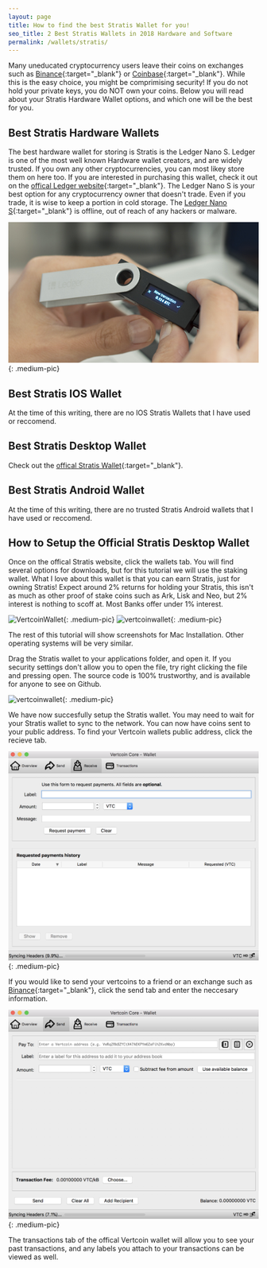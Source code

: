 ```yaml
---
layout: page
title: How to find the best Stratis Wallet for you!
seo_title: 2 Best Stratis Wallets in 2018 Hardware and Software
permalink: /wallets/stratis/
---
```


Many uneducated cryptocurrency users leave their coins on exchanges such as [Binance](https://www.binance.com/?ref=18991911){:target="_blank"} or [Coinbase](https://www.coinbase.com/join/53bc38a3b11f6623df000004){:target="_blank"}. While this is the easy choice, you might be comprimising security! If you do not hold your private keys, you do NOT own your coins. Below you will read about your Stratis Hardware Wallet options, and which one will be the best for you. 


## Best Stratis Hardware Wallets

The best hardware wallet for storing is Stratis is the Ledger Nano S. Ledger is one of the most well known Hardware wallet creators, and are widely trusted. If you own any other cryptocurrencies, you can most likey store them on here too. If you are interested in purchasing this wallet, check it out on the [offical Ledger website](https://www.ledgerwallet.com/r/607d
){:target="_blank"}. The Ledger Nano S is your best option for any cryptocurrency owner that doesn't trade. Even if you trade, it is wise to keep a portion in cold storage. The [Ledger Nano S](https://www.ledgerwallet.com/r/607d){:target="_blank"} is offline, out of reach of any hackers or malware. 

![Coinbasehome](/img/ledger.png){: .medium-pic}


## Best Stratis IOS Wallet

At the time of this writing, there are no IOS Stratis Wallets that I have used or reccomend.

## Best Stratis Desktop Wallet

Check out the [offical Stratis Wallet](https://stratisplatform.com/wallets/){:target="_blank"}.

## Best Stratis Android Wallet

At the time of this writing, there are no trusted Stratis Android wallets that I have used or reccomend.


## How to Setup the Official Stratis Desktop Wallet

Once on the offical Stratis website, click the wallets tab. You will find several options for downloads, but for this tutorial we will use the staking wallet. What I love about this wallet is that you can earn Stratis, just for owning Stratis! Expect around 2% returns for holding your Stratis, this isn't as much as other proof of stake coins such as Ark, Lisk and Neo, but 2% interest is nothing to scoff at. Most Banks offer under 1% interest. 

![VertcoinWallet](/img/stratis1.png){: .medium-pic}
![vertcoinwallet](/img/stratis2.png){: .medium-pic}

The rest of this tutorial will show screenshots for Mac Installation. Other operating systems will be very similar. 

Drag the Stratis wallet to your applications folder, and  open it. If you security settings don't allow you to open the file, try right clicking the file and pressing open. The source code is 100% trustworthy, and is available for anyone to see on Github.

![vertcoinwallet](/img/stratis3.png){: .medium-pic}

We have now succesfully setup the Stratis wallet. You may need to wait for your Stratis wallet to sync to the network. You can now have coins sent to your public address. To find your Vertcoin wallets public address, click the recieve tab.

![Coinbasehome](/img/vertcoinrecieve.png){: .medium-pic}

If you would like to send your vertcoins to a friend or an exchange such as [Binance](https://www.binance.com/?ref=18991911){:target="_blank"}, click the send tab and enter the neccesary information.


![Coinbasehome](/img/vertcoinsend.png){: .medium-pic}

The transactions tab of the offical Vertcoin wallet will allow you to see your past transactions, and any labels you attach to your transactions can be viewed as well.